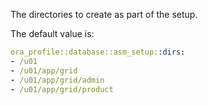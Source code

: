 The directories to create as part of the setup.

The default value is:

```yaml
ora_profile::database::asm_setup::dirs:
- /u01
- /u01/app/grid
- /u01/app/grid/admin
- /u01/app/grid/product

```